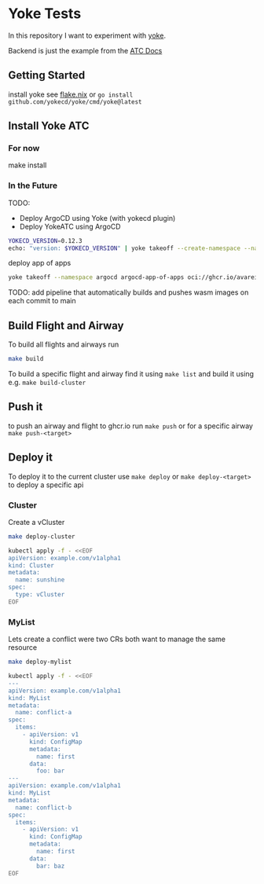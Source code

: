 # Yoke Tests

In this repository I want to experiment with [yoke](https://yokecd.github.io/docs/).

Backend is just the example from the [ATC Docs](https://yokecd.github.io/docs/airtrafficcontroller/atc/)

## Getting Started

install yoke see [flake.nix](./flake.nix) or `go install github.com/yokecd/yoke/cmd/yoke@latest`


## Install Yoke ATC

### For now
make install

### In the Future
TODO:

* Deploy ArgoCD using Yoke (with yokecd plugin)
* Deploy YokeATC using ArgoCD

```sh
YOKECD_VERSION=0.12.3
echo: "version: $YOKECD_VERSION" | yoke takeoff --create-namespace --namespace argocd yokecd oci://ghcr.io/yokecd/yokecd-installer:$YOKECD_VERSION
```
deploy app of apps
```sh
yoke takeoff --namespace argocd argocd-app-of-apps oci://ghcr.io/avarei/yoke-test/argocd-aoa
```

TODO: add pipeline that automatically builds and pushes wasm images on each commit to main

## Build Flight and Airway

To build all flights and airways run
```sh
make build
```

To build a specific flight and airway find it using `make list` and build it using e.g. `make build-cluster`

## Push it
to push an airway and flight to ghcr.io run `make push` or for a specific airway `make push-<target>`

## Deploy it

To deploy it to the current cluster use `make deploy` or `make deploy-<target>` to deploy a specific api

### Cluster

Create a vCluster

```sh
make deploy-cluster

kubectl apply -f - <<EOF
apiVersion: example.com/v1alpha1
kind: Cluster
metadata:
  name: sunshine
spec:
  type: vCluster
EOF
```

### MyList

Lets create a conflict were two CRs both want to manage the same resource

```sh
make deploy-mylist

kubectl apply -f - <<EOF
---
apiVersion: example.com/v1alpha1
kind: MyList
metadata:
  name: conflict-a
spec:
  items:
    - apiVersion: v1
      kind: ConfigMap
      metadata:
        name: first
      data:
        foo: bar
---
apiVersion: example.com/v1alpha1
kind: MyList
metadata:
  name: conflict-b
spec:
  items:
    - apiVersion: v1
      kind: ConfigMap
      metadata:
        name: first
      data:
        bar: baz
EOF
```